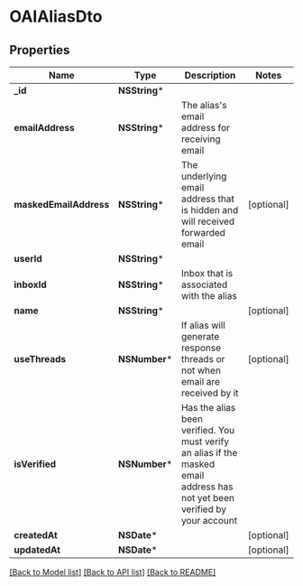 # OAIAliasDto

## Properties
Name | Type | Description | Notes
------------ | ------------- | ------------- | -------------
**_id** | **NSString*** |  | 
**emailAddress** | **NSString*** | The alias&#39;s email address for receiving email | 
**maskedEmailAddress** | **NSString*** | The underlying email address that is hidden and will received forwarded email | [optional] 
**userId** | **NSString*** |  | 
**inboxId** | **NSString*** | Inbox that is associated with the alias | 
**name** | **NSString*** |  | [optional] 
**useThreads** | **NSNumber*** | If alias will generate response threads or not when email are received by it | [optional] 
**isVerified** | **NSNumber*** | Has the alias been verified. You must verify an alias if the masked email address has not yet been verified by your account | 
**createdAt** | **NSDate*** |  | [optional] 
**updatedAt** | **NSDate*** |  | [optional] 

[[Back to Model list]](../README#documentation-for-models) [[Back to API list]](../README#documentation-for-api-endpoints) [[Back to README]](../README)



